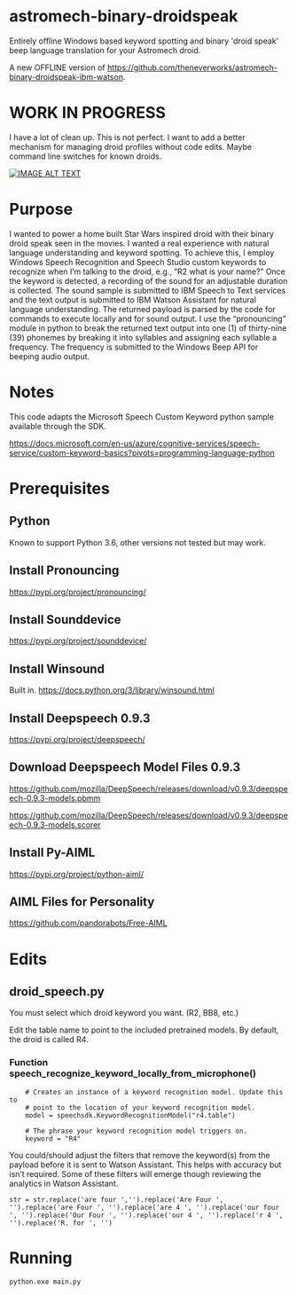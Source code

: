 # astromech-binary-droidspeak
Entirely offline Windows based keyword spotting and binary 'droid speak' beep language translation for your Astromech droid.

A new OFFLINE version of https://github.com/theneverworks/astromech-binary-droidspeak-ibm-watson.

# WORK IN PROGRESS
I have a lot of clean up. This is not perfect. I want to add a better mechanism for managing droid profiles without code edits. Maybe command line switches for known droids.

[![IMAGE ALT TEXT](http://img.youtube.com/vi/cbyKz-TZIbQ/0.jpg)](http://www.youtube.com/watch?v=cbyKz-TZIbQ "R4 Droid Speak Speech Recognition Demo 3")

# Purpose
I wanted to power a home built Star Wars inspired droid with their binary droid speak seen in the movies. I wanted a real experience with natural language understanding and keyword spotting. To achieve this, I employ Windows Speech Recognition and Speech Studio custom keywords to recognize when I’m talking to the droid, e.g., “R2 what is your name?” Once the keyword is detected, a recording of the sound for an adjustable duration is collected. The sound sample is submitted to IBM Speech to Text services and the text output is submitted to IBM Watson Assistant for natural language understanding. The returned payload is parsed by the code for commands to execute locally and for sound output. I use the “pronouncing” module in python to break the returned text output into one (1) of thirty-nine (39) phonemes by breaking it into syllables and assigning each syllable a frequency. The frequency is submitted to the Windows Beep API for beeping audio output.

# Notes
This code adapts the Microsoft Speech Custom Keyword python sample available through the SDK.

https://docs.microsoft.com/en-us/azure/cognitive-services/speech-service/custom-keyword-basics?pivots=programming-language-python

# Prerequisites

## Python
Known to support Python 3.6, other versions not tested but may work.

## Install Pronouncing
https://pypi.org/project/pronouncing/

## Install Sounddevice
https://pypi.org/project/sounddevice/

## Install Winsound
Built in.
https://docs.python.org/3/library/winsound.html

## Install Deepspeech 0.9.3
https://pypi.org/project/deepspeech/

## Download Deepspeech Model Files 0.9.3
https://github.com/mozilla/DeepSpeech/releases/download/v0.9.3/deepspeech-0.9.3-models.pbmm

https://github.com/mozilla/DeepSpeech/releases/download/v0.9.3/deepspeech-0.9.3-models.scorer

## Install Py-AIML
https://pypi.org/project/python-aiml/

## AIML Files for Personality
https://github.com/pandorabots/Free-AIML

# Edits
## droid_speech.py

You must select which droid keyword you want. (R2, BB8, etc.)

Edit the table name to point to the included pretrained models. By default, the droid is called R4.

### Function speech_recognize_keyword_locally_from_microphone()

```
    # Creates an instance of a keyword recognition model. Update this to
    # point to the location of your keyword recognition model.
    model = speechsdk.KeywordRecognitionModel("r4.table")

    # The phrase your keyword recognition model triggers on.
    keyword = "R4"
 ```
 
You could/should adjust the filters that remove the keyword(s) from the payload before it is sent to Watson Assistant. This helps with accuracy but isn’t required. Some of these filters will emerge though reviewing the analytics in Watson Assistant.

```
str = str.replace('are four ','').replace('Are Four ', '').replace('are Four ', '').replace('are 4 ', '').replace('our four ', '').replace('Our Four ', '').replace('our 4 ', '').replace('r 4 ', '').replace('R. for ', '')
```

# Running
`python.exe main.py`
